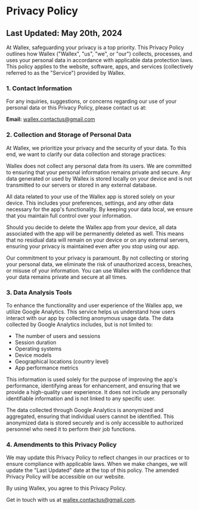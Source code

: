 
# Privacy Policy

## Last Updated: May 20th, 2024

At Wallex, safeguarding your privacy is a top priority. This Privacy Policy outlines how Wallex ("Wallex", "us", "we", or "our") collects, processes, and uses your personal data in accordance with applicable data protection laws. This policy applies to the website, software, apps, and services (collectively referred to as the "Service") provided by Wallex.

### 1. Contact Information

For any inquiries, suggestions, or concerns regarding our use of your personal data or this Privacy Policy, please contact us at:

**Email:** [wallex.contactus@gmail.com](mailto:wallex.contactus@gmail.com)

### 2. Collection and Storage of Personal Data

At Wallex, we prioritize your privacy and the security of your data. To this end, we want to clarify our data collection and storage practices:

Wallex does not collect any personal data from its users. We are committed to ensuring that your personal information remains private and secure. Any data generated or used by Wallex is stored locally on your device and is not transmitted to our servers or stored in any external database.

All data related to your use of the Wallex app is stored solely on your device. This includes your preferences, settings, and any other data necessary for the app's functionality. By keeping your data local, we ensure that you maintain full control over your information.

Should you decide to delete the Wallex app from your device, all data associated with the app will be permanently deleted as well. This means that no residual data will remain on your device or on any external servers, ensuring your privacy is maintained even after you stop using our app.

Our commitment to your privacy is paramount. By not collecting or storing your personal data, we eliminate the risk of unauthorized access, breaches, or misuse of your information. You can use Wallex with the confidence that your data remains private and secure at all times.

### 3. Data Analysis Tools

To enhance the functionality and user experience of the Wallex app, we utilize Google Analytics. This service helps us understand how users interact with our app by collecting anonymous usage data. The data collected by Google Analytics includes, but is not limited to:

- The number of users and sessions
- Session duration
- Operating systems
- Device models
- Geographical locations (country level)
- App performance metrics

This information is used solely for the purpose of improving the app's performance, identifying areas for enhancement, and ensuring that we provide a high-quality user experience. It does not include any personally identifiable information and is not linked to any specific user.

The data collected through Google Analytics is anonymized and aggregated, ensuring that individual users cannot be identified. This anonymized data is stored securely and is only accessible to authorized personnel who need it to perform their job functions.

### 4. Amendments to this Privacy Policy

We may update this Privacy Policy to reflect changes in our practices or to ensure compliance with applicable laws. When we make changes, we will update the "Last Updated" date at the top of this policy. The amended Privacy Policy will be accessible on our website.

By using Wallex, you agree to this Privacy Policy.

Get in touch with us at [wallex.contactus@gmail.com](mailto:wallex.contactus@gmail.com).
